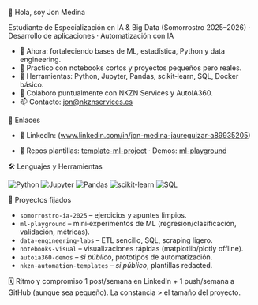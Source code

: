 👋 Hola, soy Jon Medina


Estudiante de Especialización en IA & Big Data (Somorrostro 2025–2026) · Desarrollo de aplicaciones · Automatización con IA


- 🔭 Ahora: fortaleciendo bases de ML, estadística, Python y data engineering.
- 🧪 Practico con notebooks cortos y proyectos pequeños pero reales.
- 🧰 Herramientas: Python, Jupyter, Pandas, scikit‑learn, SQL, Docker básico.
- 🤝 Colaboro puntualmente con NKZN Services y AutoIA360.
- 📫 Contacto: jon@nkznservices.es


🔗 Enlaces
- 💼 LinkedIn: (www.linkedin.com/in/jon-medina-jaureguizar-a89935205)
  
- 🧪 Repos plantillas: [template-ml-project](#) · Demos: [ml-playground](#)



 🛠️ Lenguajes y Herramientas

 
![Python](https://img.shields.io/badge/Python-3776AB?style=for-the-badge&logo=python&logoColor=white)
![Jupyter](https://img.shields.io/badge/Jupyter-F37626?style=for-the-badge&logo=jupyter&logoColor=white)
![Pandas](https://img.shields.io/badge/Pandas-150458?style=for-the-badge&logo=pandas&logoColor=white)
![scikit-learn](https://img.shields.io/badge/scikit--learn-F7931E?style=for-the-badge&logo=scikit-learn&logoColor=white)
![SQL](https://img.shields.io/badge/SQL-003B57?style=for-the-badge&logo=sqlite&logoColor=white)


 📌 Proyectos fijados
- `somorrostro-ia-2025` – ejercicios y apuntes limpios.
- `ml-playground` – mini‑experimentos de ML (regresión/clasificación, validación, métricas).
- `data-engineering-labs` – ETL sencillo, SQL, scraping ligero.
- `notebooks-visual` – visualizaciones rápidas (matplotlib/plotly offline).
- `autoia360-demos` – *si público*, prototipos de automatización.
- `nkzn-automation-templates` – *si público*, plantillas redacted.


 🗓️ Ritmo y compromiso
1 post/semana en LinkedIn + 1 push/semana a GitHub (aunque sea pequeño). La constancia > el tamaño del proyecto.
